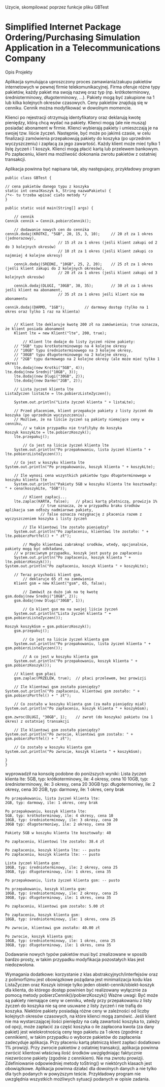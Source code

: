 Uzycie, skompilować poprzez funkcje pliku GBTest
 
# Simplified Internet Package Ordering/Purchasing Simulation Application in a Telecommunications Company
Opis Projekty

Aplikacja symulująca uproszczony proces zamawiania/zakupu pakietów internetowych w pewnej firmie telekomunikacyjnej.
Firma oferuje różne typy pakietów, każdy pakiet ma swoją nazwę oraz typ (np. krótkoterminowy, średnioterminowy, długoterminowy, ...). Pakiety mogą być zakupione na 1 lub kilka kolejnych okresów czasowych. Ceny pakietów znajdują się w cenniku. Cennik można modyfikować w dowolnym momencie.

Klienci po rejestracji otrzymują identyfikatory oraz deklarują kwotę pieniędzy, którą chcą wydać na pakiety. Klienci mogą (ale nie muszą) posiadać abonament w firmie. Klienci wybierają pakiety i umieszczają je na swojej tzw. liście życzeń. Następnie, być może po jakimś czasie, w celu finalizacji zamówienia przepakowują pakiety do koszyka (po uprzednim wyczyszczeniu) i zapłacą za jego zawartość. Każdy klient może mieć tylko 1 listę życzeń i 1 koszyk. Klienci mogą płacić kartą lub przelewem bankowym. Po zapłaceniu, klient ma możliwość dokonania zwrotu pakietów z ostatniej transakcji.

Aplikacja powinna być napisana tak, aby następujacy, przykładowy program

    public class GBTest {

	// cena pakietów danego typu z koszyka 
    static int cena(Koszyk k, String nazwaPakietu) {
    /*<- tu trzeba wpisać ciało metody */
    }

    public static void main(String[] args) {

		// cennik
	Cennik cennik = Cennik.pobierzCennik();

		// dodawanie nowych cen do cennika
	cennik.dodaj(KROTKI, "5GB", 20, 15, 3, 10); 	// 20 zł za 1 okres (jednorazowy), 
							// 15 zł za 1 okres (jeśli klient zakupi od 2 do 3 kolejnych okresów)
							// 10 zł za 1 okres (jeśli klient zakupi co najmniej 4 kolejne okresy)

    	cennik.dodaj(SREDNI, "10GB", 25, 2, 20);	// 25 zł za 1 okres (jeśli klient zakupi do 2 kolejnych okresów), 
							// 20 zł za 1 okres (jeśli klient zakupi od 3 kolejnych okresów)  
 
    	cennik.dodaj(DLUGI, "30GB", 30, 35);		// 30 zł za 1 okres jeśli klient ma abonament, 
							// 35 zł za 1 okres jeśli klient nie ma abonamentu
 
	cennik.dodaj(DARMO, "1GB");			// darmowy dostęp (tylko na 1 okres oraz tylko 1 raz na klienta)
 

   		// Klient lte deklaruje kwotę 200 zł na zamównienia; true oznacza, że klient posiada abonament
    	Klient lte = new Klient("lte", 200, true);

    		// Klient lte dodaje do listy życzeń różne pakiety:
		// "5GB" typu krotkoterminowego na 4 kolejne okresy
		// "10GB" typu średnioterminowego na 3 kolejne okresy,		
		// "30GB" typu długoterminowego na 2 kolejne okresy, 
		// "2GB" typu darmowego na 2 kolejne okresy (ale może mieć tylko 1 okres)  
    	lte.dodaj(new Krotki("5GB", 4));
	lte.dodaj(new Sredni("10GB", 3));
    	lte.dodaj(new Dlugi("30GB", 2));
    	lte.dodaj(new Darmo("2GB", 2));

		// Lista życzeń klienta lte
	ListaZyczen listaLte = lte.pobierzListeZyczen();
 
    	System.out.println("Lista życzeń klienta " + listaLte);

		// Przed płaceniem, klient przepakuje pakiety z listy życzeń do koszyka (po uprzednim wyczyszczeniu).
		// Możliwe, że na liście życzeń są pakiety niemające ceny w cenniku,
    		// w takim przypadku nie trafiłyby do koszyka     	
	Koszyk koszykLte = lte.pobierzKoszyk();
    	lte.przepakuj();

    		// Co jest na liście życzeń klienta lte
    	System.out.println("Po przepakowaniu, lista życzeń klienta " + lte.pobierzListeZyczen());

		// Co jest w koszyku klienta lte
	System.out.println("Po przepakowaniu, koszyk klienta " + koszykLte); 

		// Ile wynosi cena wszystkich pakietów typu długoterminowego w koszyku klienta lte
    	System.out.println("Pakiety 5GB w koszyku klienta lte kosztowały:  " + cena(koszykLte, "5GB"));

    		// Klient zapłaci...
    	lte.zaplac(KARTA, false);	// płaci kartą płatniczą, prowizja 1%
					// true oznacza, że w przypadku braku środków aplikacja sam odłoży nadmiarowe pakiety,
					// false oznacza rezygnację z płacenia razem z wyczyszczeniem koszyka i listy życzeń
					
    		// Ile klientowi lte zostało pieniędzy?
    	System.out.println("Po zapłaceniu, klientowi lte zostało: " + lte.pobierzPortfel() + " zł");
	
    		// Mogło klientowi zabraknąć srodków, wtedy, opcjonalnie, pakiety mogą być odkładane,
		// w przeciwnym przypadku, koszyk jest pusty po zapłaceniu 
    	System.out.println("Po zapłaceniu, koszyk klienta " + lte.pobierzKoszyk());
	System.out.println("Po zapłaceniu, koszyk klienta " + koszykLte); 	
 
		// Teraz przychodzi klient gsm,
    		// deklaruje 65 zł na zamówienia
    	Klient gsm = new Klient("gsm", 65, false);

    		// Zamówił za dużo jak na tę kwotę
	gsm.dodaj(new Sredni("10GB", 2));
    	gsm.dodaj(new Dlugi("30GB", 1));
    
    		// Co klient gsm ma na swojej liście życzeń
    	System.out.println("Lista życzeń klienta " + gsm.pobierzListeZyczen());
			
	Koszyk koszykGsm = gsm.pobierzKoszyk();
    	gsm.przepakuj();
	
    		// Co jest na liście życzeń klienta gsm
    	System.out.println("Po przepakowaniu, lista życzeń klienta " + gsm.pobierzListeZyczen());

	    	// A co jest w koszyku klienta gsm
    	System.out.println("Po przepakowaniu, koszyk klienta " + gsm.pobierzKoszyk());
    	
		// klient gsm płaci
    	gsm.zaplac(PRZELEW, true);	// płaci przelewem, bez prowizji
		
		// Ile klientowi gsm zostało pieniędzy? 
	System.out.println("Po zapłaceniu, klientowi gsm zostało: " + gsm.pobierzPortfel() + " zł");
		
		// Co zostało w koszyku klienta gsm (za mało pieniędzy miał)
 	System.out.println("Po zapłaceniu, koszyk klienta " + koszykGsm);

	gsm.zwroc(DLUGI, "30GB", 1);	// zwrot (do koszyka) pakietu (na 1 okres) z ostatniej transakcji

		// Ile klientowi gsm zostało pieniędzy? 
	System.out.println("Po zwrocie, klientowi gsm zostało: " + gsm.pobierzPortfel() + " zł");
		
		// Co zostało w koszyku klienta gsm
 	System.out.println("Po zwrocie, koszyk klienta " + koszykGsm); 
    
    }
    }

wyprowadził na konsolę podobne do poniższych wyniki:
    Lista życzeń klienta lte:
    5GB, typ: krótkoterminowy, ile: 4 okresy, cena 10
    10GB, typ: średnioterminowy, ile: 3 okresy, cena 20
    30GB typ: długotermoniwy, ile: 2 okresy, cena 30
    2GB, typ: darmowy, ile: 1 okres, ceny brak
    
    Po przepakowaniu, lista życzeń klienta lte:
    2GB, typ: darmowy, ile: 1 okres, ceny brak
    
    Po przepakowaniu, koszyk klienta lte:
    5GB, typ: krótkoterminowy, ile: 4 okresy, cena 10
    10GB, typ: średnioterminowy, ile: 3 okresy, cena 20
    30GB typ: długotermoniwy, ile: 2 okresy, cena 30
    
    Pakiety 5GB w koszyku klienta lte kosztowały: 40
    
    Po zapłaceniu, klientowi lte zostało: 38.4 zł
    
    Po zapłaceniu, koszyk klienta lte: -- pusto
    Po zapłaceniu, koszyk klienta lte: -- pusto
    
    Lista życzeń klienta gsm:
    10GB, typ: średnioterminowy, ile: 2 okresy, cena 25
    30GB, typ: długoterminowy, ile: 1 okres, cena 35
    
    Po przepakowaniu, lista życzeń klienta gsm: -- pusto
    
    Po przepakowaniu, koszyk klienta gsm:
    10GB, typ: średnioterminowy, ile: 2 okresy, cena 25
    30GB, typ: długoterminowy, ile: 1 okres, cena 35
    
    Po zapłaceniu, klientowi gsm zostało: 5.00 zł
    
    Po zapłaceniu, koszyk klienta gsm:
    10GB, typ: średnioterminowy, ile: 1 okres, cena 25
    
    Po zwrocie, klientowi gsm zostało: 40.00 zł
    
    Po zwrocie, koszyk klienta gsm:
    10GB, typ: średnioterminowy, ile: 1 okres, cena 25
    30GB, typ: długoterminowy, ile: 1 okres, cena 35
Dodawanie nowych typów pakietów musi być zrealizowane w sposób bardzo prosty, w takim przypadku modyfikacja pozostałych klas jest niedozwolona.

Wymagania dodatkowe:
korzystanie z klas abstrakcyjnych/interfejsów oraz z polimorfizmu jest obowiązkowe
pożądana jest minimalizacja kodu klas ListaZyczen oraz Koszyk
istnieje tylko jeden obiekt-cennik/obiekt-koszyk dla klienta, do którego dostęp powinien być realizowany wyłącznie za pomocą metody pobierzCennik()/pobierzKoszyk()
Ważne uwagi:
Być może są pakiety niemające ceny w cenniku, wtedy przy przepakowaniu z listy życzeń do koszyka nie są one usuwane z listy życzeń i nie trafią do koszyka.
Niektóre pakiety posiadają różne ceny w zależności od liczby kolejnych okresów czasowych, na które klienci mogą zamówić.
Jeśli klient nie ma wystarczającej ilości pieniędzy na całą zawartość koszyka to, zależy od opcji, może zapłacić za część koszyka o ile zapłacona kwota (za dany pakiet) jest wielokrotnością ceny tego pakietu za 1 okres (zgodnie z cennikiem), w takim przypadku o wyborze pakietów do zapłacenia zadecyduje aplikacja.
Przy płaceniu kartą płatniczą klient zapłaci dodatkowo 1% prowizji.
Przy zwrocie pakietów z ostatniej transakcji, aplikacja powinna zwrócić klientowi właściwą ilość środków uwzględniając faktycznie niezwrócone pakiety (zgodnie z cennikiem). Nie ma zwrotu prowizji.
Zdefiniowanie odpowiedniej metody toString() w niektórych klasach jest obowiązkowe.
Aplikacja powinna działać dla dowolnych danych a nie tylko dla tych podanych w powyższym teście. Przykładowy program nie uwzględnia wszystkich możliwych sytuacji podanych w opisie zadania.
